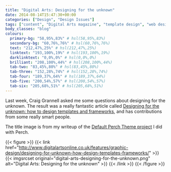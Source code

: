 ```yaml
---
title: "Digital Arts: Designing for the unknown"
date: 2014-08-14T15:47:30+00:00
categories: ["Design", "Design Issues"]
tags: ["content", "Digital Arts magazine", "template design", "web design"]
body_classes: "blog"
colours:
  primary-bg: "58,95%,83%" # hsl(58,95%,83%)
  secondary-bg: "60,76%,76%" # hsl(60,76%,76%)
  text: "212,47%,25%" # hsl(212,47%,25%)
  linktext: "193,100%,19%" # hsl(193,100%,19%)
  darklinktext: "0,0%,0%" # hsl(0,0%,0%)
  brilliant: "208,100%,44%" # hsl(208,100%,44%)
  tab-two: "83,45%,80%" # hsl(83,45%,80%)
  tab-three: "152,28%,74%" # hsl(152,28%,74%)
  tab-four: "189,37%,64%" # hsl(189,37%,64%)
  tab-five: "200,54%,57%" # hsl(200,54%,57%)
  tab-six: "205,68%,51%" # hsl(205,68%,51%)
---
```


Last week, Craig Grannell asked me some questions about designing for the unknown. The result was a really fantastic article called [Designing for the unknown: how to design templates and frameworks](http://www.digitalartsonline.co.uk/features/graphic-design/designing-for-unknown-how-design-templates-frameworks/), and has contributions from some really smart people.

The title image is from my writeup of the [Default Perch Theme project](/project/default-perch-theme/ "Default Perch Theme") I did with Perch.

{{< figure >}}
  {{< link href="http://www.digitalartsonline.co.uk/features/graphic-design/designing-for-unknown-how-design-templates-frameworks/" >}}
  	{{< imgsrcset original="digital-arts-designing-for-the-unknown.png" alt="Digital Arts: Designing for the unknown" >}}
  {{< /link >}}
{{< /figure >}}

	